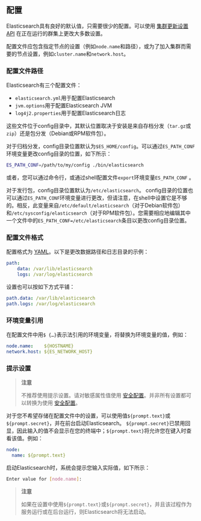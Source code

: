 ## 配置

Elasticsearch具有良好的默认值，只需要很少的配置。可以使用 [集群更新设置API](../10-Cluster-APIs/Cluster-Update-Settings.md) 在正在运行的群集上更改大多数设置。

配置文件应包含指定节点的设置（例如`node.name`和路径），或为了加入集群而需要的节点设置，例如`cluster.name`和`network.host`。

### 配置文件路径

Elasticsearch有三个配置文件：

- `elasticsearch.yml`用于配置Elasticsearch
- `jvm.options`用于配置Elasticsearch JVM
- `log4j2.properties`用于配置Elasticsearch日志

这些文件位于config目录中，其默认位置取决于安装是来自存档分发（`tar.gz`或`zip`）还是包分发（Debian或RPM软件包）。

对于归档分发，config目录位置默认为`$ES_HOME/config`。可以通过`ES_PATH_CONF`环境变量更改config目录的位置，如下所示：

```sh
ES_PATH_CONF=/path/to/my/config ./bin/elasticsearch
```

或者，您可以通过命令行，或通过shell配置文件`export`环境变量`ES_PATH_CONF` 。

对于发行包，config目录位置默认为`/etc/elasticsearch`。 config目录的位置也可以通过`ES_PATH_CONF`环境变量进行更改，但请注意，在shell中设置它是不够的。相反，此变量来自`/etc/default/elasticsearch`（对于Debian软件包）和`/etc/sysconfig/elasticsearch`（对于RPM软件包）。您需要相应地编辑其中一个文件中的`ES_PATH_CONF=/etc/elasticsearch`条目以更改config目录位置。

### 配置文件格式

配置格式为 [YAML](https://yaml.org)。以下是更改数据路径和日志目录的示例：

```yaml
path:
    data: /var/lib/elasticsearch
    logs: /var/log/elasticsearch
```

设置也可以按如下方式平铺：

```yaml
path.data: /var/lib/elasticsearch
path.logs: /var/log/elasticsearch
```

### 环境变量引用

在配置文件中用`$ {…}`表示法引用的环境变量，将替换为环境变量的值，例如：

```yaml
node.name:    ${HOSTNAME}
network.host: ${ES_NETWORK_HOST}
```

### 提示设置

> **注意**
>
> 不推荐使用提示设置。请对敏感属性值使用 [安全配置](../02-Set-up-Elasticsearch/Configuring-Elasticsearch/Secure-settings.md)。并非所有设置都可以转换为使用 [安全配置](../02-Set-up-Elasticsearch/Configuring-Elasticsearch/Secure-settings.md)。

对于您不希望存储在配置文件中的设置，可以使用值`${prompt.text}`或`${prompt.secret}`，并在前台启动Elasticsearch。 `${prompt.secret}`已禁用回显，因此输入的值不会显示在您的终端中；`${prompt.text}`将允许您在键入时查看该值。例如：

```yaml
node:
  name: ${prompt.text}
```

启动Elasticsearch时，系统会提示您输入实际值，如下所示：

```sh
Enter value for [node.name]:
```

> **注意**
>
> 如果在设置中使用`${prompt.text}`或`${prompt.secret}`，并且该过程作为服务运行或在后台运行，则Elasticsearch将无法启动。
